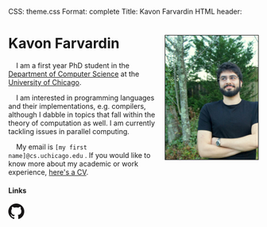 CSS: theme.css
Format: complete
Title: Kavon Farvardin
HTML header: <link rel="icon" type="image/png" href="images/duck.png" />


Kavon Farvardin  <img style="float: right" src="images/jaypeg.png" height="250" width="187" border="1"/>  
============

&nbsp;&nbsp;&nbsp;&nbsp;I am a first year PhD student in the [Department of Computer Science](http://cs.uchicago.edu/) at the 
[University of Chicago](http://uchicago.edu/).

&nbsp;&nbsp;&nbsp;&nbsp;I am interested in programming languages and their implementations, e.g. compilers,
although I dabble in topics that fall within the theory of computation as well. I am currently tackling
issues in parallel computing.

&nbsp;&nbsp;&nbsp;&nbsp;My email is `[my first name]@cs.uchicago.edu` . If you would like to know more about my academic or work experience, [here's a CV](files/cv.pdf).

#### Links

<a href="http://github.com/kavon"> <img src="images/GitHub-Mark-64px.png" height="32" width="32" title="GitHub"> </a>



<!-- google analytics, the modern page hit counter -->

<script>
  (function(i,s,o,g,r,a,m){i['GoogleAnalyticsObject']=r;i[r]=i[r]||function(){
  (i[r].q=i[r].q||[]).push(arguments)},i[r].l=1*new Date();a=s.createElement(o),
  m=s.getElementsByTagName(o)[0];a.async=1;a.src=g;m.parentNode.insertBefore(a,m)
  })(window,document,'script','//www.google-analytics.com/analytics.js','ga');

  ga('create', 'UA-54134144-1', 'auto');
  ga('send', 'pageview');

</script>
